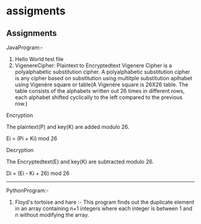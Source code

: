 # assigments
Assignments
------------
JavaProgram:-
1) Hello World test file
2) VigenereCipher: Plaintext to Encryptedtext
Vigenere Cipher is a polyalphabetic substitution cipher. A polyalphabetic substitution cipher is any cipher based on substitution using multitple substitution aplhabet using Vigenère square or table(A Vigenère square is 26X26 table. The table consists of the alphabets written out 26 times in different rows, each alphabet shifted cyclically to the left compared to the previous row.)

Encryption

The plaintext(P) and key(K) are added modulo 26.

Ei = (Pi + Ki) mod 26

Decryption

The Encryptedtext(E) and key(K) are subtracted modulo 26.

Di = (Ei - Ki + 26) mod 26

--------------------------------------------------------------------------------------------------------------------------------------------------------------------

PythonProgram:-

1) Floyd's tortoise and hare :- This program finds out the duplicate element in an array containing n+1 integers where each integer is between 1 and n without modifying the array.

